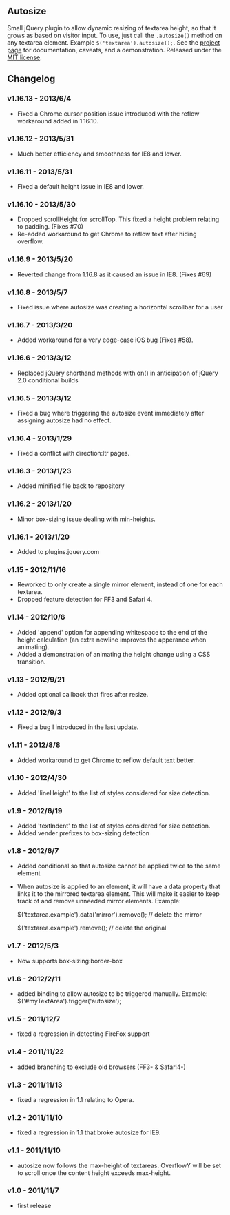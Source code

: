 ## Autosize

Small jQuery plugin to allow dynamic resizing of textarea height, so that it grows as based on visitor input.  To use, just call the `.autosize()` method on any textarea element. Example `$('textarea').autosize();`.  See the [project page](http://jacklmoore.com/autosize/) for documentation, caveats, and a demonstration.  Released under the [MIT license](http://www.opensource.org/licenses/mit-license.php).

## Changelog

### v1.16.13 - 2013/6/4
* Fixed a Chrome cursor position issue introduced with the reflow workaround added in 1.16.10.

### v1.16.12 - 2013/5/31
* Much better efficiency and smoothness for IE8 and lower.

### v1.16.11 - 2013/5/31
* Fixed a default height issue in IE8 and lower.

### v1.16.10 - 2013/5/30
* Dropped scrollHeight for scrollTop. This fixed a height problem relating to padding. (Fixes #70)
* Re-added workaround to get Chrome to reflow text after hiding overflow.

### v1.16.9 - 2013/5/20
* Reverted change from 1.16.8 as it caused an issue in IE8. (Fixes #69)

### v1.16.8 - 2013/5/7
* Fixed issue where autosize was creating a horizontal scrollbar for a user

### v1.16.7 - 2013/3/20
* Added workaround for a very edge-case iOS bug (Fixes #58).

### v1.16.6 - 2013/3/12
* Replaced jQuery shorthand methods with on() in anticipation of jQuery 2.0 conditional builds

### v1.16.5 - 2013/3/12
* Fixed a bug where triggering the autosize event immediately after assigning autosize had no effect.

### v1.16.4 - 2013/1/29
* Fixed a conflict with direction:ltr pages.

### v1.16.3 - 2013/1/23
* Added minified file back to repository

### v1.16.2 - 2013/1/20
* Minor box-sizing issue dealing with min-heights.

### v1.16.1 - 2013/1/20
* Added to plugins.jquery.com

### v1.15 - 2012/11/16
* Reworked to only create a single mirror element, instead of one for each textarea.
* Dropped feature detection for FF3 and Safari 4.

### v1.14 - 2012/10/6
* Added 'append' option for appending whitespace to the end of the height calculation (an extra newline improves the apperance when animating).
* Added a demonstration of animating the height change using a CSS transition.

### v1.13 - 2012/9/21
* Added optional callback that fires after resize.

### v1.12 - 2012/9/3
* Fixed a bug I introduced in the last update.

### v1.11 - 2012/8/8
* Added workaround to get Chrome to reflow default text better.

### v1.10 - 2012/4/30
* Added 'lineHeight' to the list of styles considered for size detection.

### v1.9 - 2012/6/19
* Added 'textIndent' to the list of styles considered for size detection.
* Added vender prefixes to box-sizing detection

### v1.8 - 2012/6/7
* Added conditional so that autosize cannot be applied twice to the same element
* When autosize is applied to an element, it will have a data property that links it to the mirrored textarea element.  This will make it easier to keep track of and remove unneeded mirror elements.  Example:

    $('textarea.example').data('mirror').remove(); // delete the mirror

    $('textarea.example').remove(); // delete the original

### v1.7 - 2012/5/3
* Now supports box-sizing:border-box

### v1.6 - 2012/2/11
* added binding to allow autosize to be triggered manually.  Example:
  $('#myTextArea').trigger('autosize');

### v1.5 - 2011/12/7
* fixed a regression in detecting FireFox support

### v1.4 - 2011/11/22
* added branching to exclude old browsers (FF3- & Safari4-)

### v1.3 - 2011/11/13
* fixed a regression in 1.1 relating to Opera.

### v1.2 - 2011/11/10
* fixed a regression in 1.1 that broke autosize for IE9.

### v1.1 - 2011/11/10
* autosize now follows the max-height of textareas.  OverflowY will be set to scroll once the content height exceeds max-height.

### v1.0 - 2011/11/7
* first release
